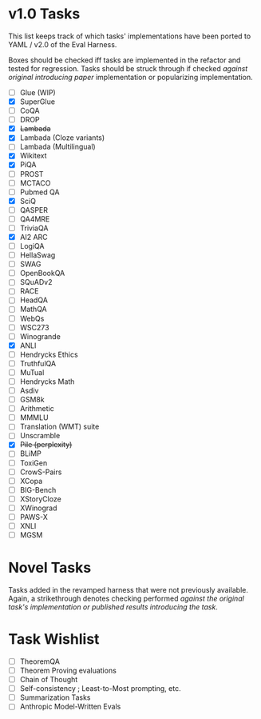 # v1.0 Tasks
This list keeps track of which tasks' implementations have been ported to YAML / v2.0 of the Eval Harness.

Boxes should be checked iff tasks are implemented in the refactor and tested for regression. Tasks should be struck through if checked *against original introducing paper* implementation or popularizing implementation.

- [ ] Glue (WIP)
- [x] SuperGlue
- [ ] CoQA
- [ ] DROP
- [x] ~~Lambada~~
- [x] Lambada (Cloze variants)
- [ ] Lambada (Multilingual)
- [x] Wikitext
- [x] PiQA
- [ ] PROST
- [ ] MCTACO
- [ ] Pubmed QA
- [x] SciQ
- [ ] QASPER
- [ ] QA4MRE
- [ ] TriviaQA
- [x] AI2 ARC
- [ ] LogiQA
- [ ] HellaSwag
- [ ] SWAG
- [ ] OpenBookQA
- [ ] SQuADv2
- [ ] RACE
- [ ] HeadQA
- [ ] MathQA
- [ ] WebQs
- [ ] WSC273
- [ ] Winogrande
- [x] ANLI
- [ ] Hendrycks Ethics
- [ ] TruthfulQA
- [ ] MuTual
- [ ] Hendrycks Math
- [ ] Asdiv
- [ ] GSM8k
- [ ] Arithmetic
- [ ] MMMLU
- [ ] Translation (WMT) suite
- [ ] Unscramble
- [x] ~~Pile (perplexity)~~
- [ ] BLiMP
- [ ] ToxiGen
- [ ] CrowS-Pairs
- [ ] XCopa
- [ ] BIG-Bench
- [ ] XStoryCloze
- [ ] XWinograd
- [ ] PAWS-X
- [ ] XNLI
- [ ] MGSM

# Novel Tasks
Tasks added in the revamped harness that were not previously available. Again, a strikethrough denotes checking performed *against the original task's implementation or published results introducing the task*.

# Task Wishlist

- [ ] TheoremQA
- [ ] Theorem Proving evaluations
- [ ] Chain of Thought
- [ ] Self-consistency ; Least-to-Most prompting, etc.
- [ ] Summarization Tasks
- [ ] Anthropic Model-Written Evals

